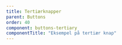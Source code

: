 ```yaml
---
title: Tertiærknapper
parent: Buttons
order: 40
component: buttons-tertiary
componentTitle: "Eksempel på tertiær knap"
---
```

